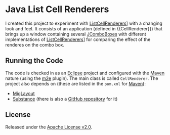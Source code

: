 Java List Cell Renderers
========================
I created this project to experiment with [ListCellRenderers](http://download.oracle.com/javase/7/docs/api/javax/swing/ListCellRenderer.html)] with a changing look and feel. It consists of an application (defined in {{CellRenderer}}) that brings up a window containing several [JComboBoxes](http://download.oracle.com/javase/7/docs/api/javax/swing/JComboBox.html) with different implementations of [ListCellRenderers](http://download.oracle.com/javase/7/docs/api/javax/swing/ListCellRenderer.html)] for comparing the effect of the renderes on the combo box.

Running the Code
----------------
The code is checked in as an [Eclipse](http://www.eclipse.org) project and configured with the [Maven][Maven] nature (using the [m2e](http://www.eclipse.org/m2e/) plugin). The main class is called `CellRenderer`. The project also depends on (these are listed in the `pom.xml` for [Maven][Maven]):
* [MigLayout](http://www.miglayout.com)
* [Substance](http://substance.java.net) (there is also a [GitHub repository](https://github.com/kirillcool/substance) for it)

License
-------
Released under the [Apache License v2.0](http://www.apache.org/licenses/LICENSE-2.0).

[Maven]: http://maven.apache.org
